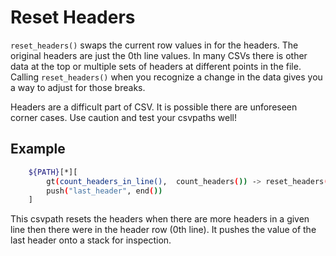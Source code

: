 
# Reset Headers

`reset_headers()` swaps the current row values in for the headers. The original headers are just the 0th line values. In many CSVs there is other data at the top or multiple sets of headers at different points in the file. Calling `reset_headers()` when you recognize a change in the data gives you a way to adjust for those breaks.

Headers are a difficult part of CSV. It is possible there are unforeseen corner cases. Use caution and test your csvpaths well!


## Example

```bash
    ${PATH}[*][
        gt(count_headers_in_line(),  count_headers()) -> reset_headers()
        push("last_header", end())
    ]
```

This csvpath resets the headers when there are more headers in a given line then there were in the header row (0th line). It pushes the value of the last header onto a stack for inspection.


